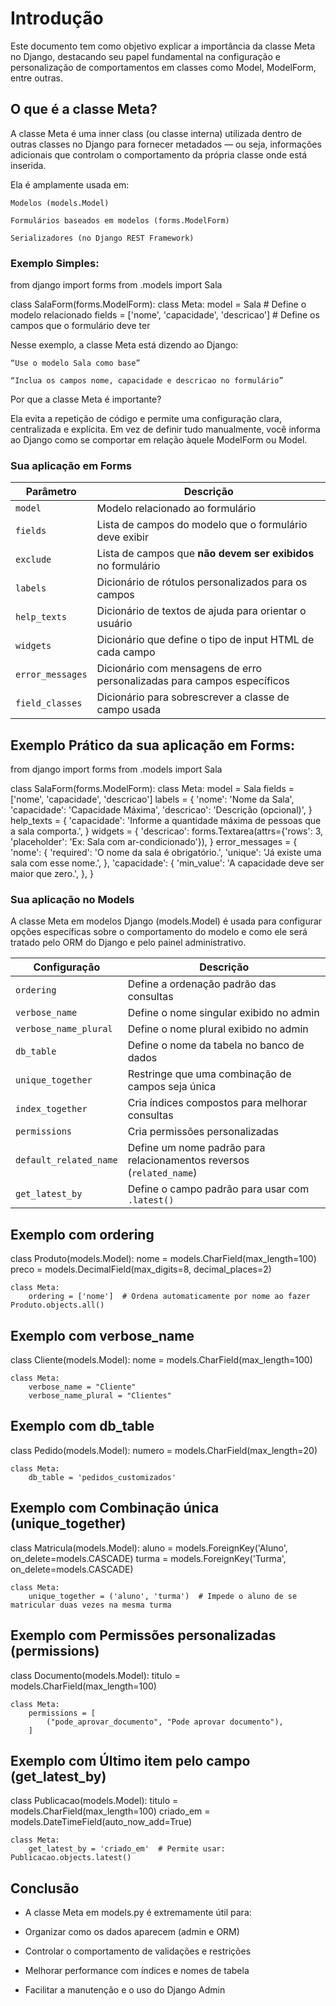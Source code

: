 # Introdução

Este documento tem como objetivo explicar a importância da classe Meta no Django, destacando seu papel fundamental na configuração e personalização de comportamentos em classes como Model, ModelForm, entre outras.

## O que é a classe Meta?

A classe Meta é uma inner class (ou classe interna) utilizada dentro de outras classes no Django para fornecer metadados — ou seja, informações adicionais que controlam o comportamento da própria classe onde está inserida.

Ela é amplamente usada em:

    Modelos (models.Model)

    Formulários baseados em modelos (forms.ModelForm)

    Serializadores (no Django REST Framework)

### Exemplo Simples:

from django import forms
from .models import Sala

class SalaForm(forms.ModelForm):
    class Meta:
        model = Sala  # Define o modelo relacionado
        fields = ['nome', 'capacidade', 'descricao']  # Define os campos que o formulário deve ter


Nesse exemplo, a classe Meta está dizendo ao Django:

    “Use o modelo Sala como base”

    “Inclua os campos nome, capacidade e descricao no formulário”

Por que a classe Meta é importante?

Ela evita a repetição de código e permite uma configuração clara, centralizada e explícita. Em vez de definir tudo manualmente, você informa ao Django como se comportar em relação àquele 
ModelForm ou Model.


### Sua aplicação em Forms

| Parâmetro        | Descrição                                                               |
| ---------------- | ----------------------------------------------------------------------- |
| `model`          | Modelo relacionado ao formulário                                        |
| `fields`         | Lista de campos do modelo que o formulário deve exibir                  |
| `exclude`        | Lista de campos que **não devem ser exibidos** no formulário            |
| `labels`         | Dicionário de rótulos personalizados para os campos                     |
| `help_texts`     | Dicionário de textos de ajuda para orientar o usuário                   |
| `widgets`        | Dicionário que define o tipo de input HTML de cada campo                |
| `error_messages` | Dicionário com mensagens de erro personalizadas para campos específicos |
| `field_classes`  | Dicionário para sobrescrever a classe de campo usada                    |

## Exemplo Prático da sua aplicação em Forms:

from django import forms
from .models import Sala

class SalaForm(forms.ModelForm):
    class Meta:
        model = Sala
        fields = ['nome', 'capacidade', 'descricao']
        labels = {
            'nome': 'Nome da Sala',
            'capacidade': 'Capacidade Máxima',
            'descricao': 'Descrição (opcional)',
        }
        help_texts = {
            'capacidade': 'Informe a quantidade máxima de pessoas que a sala comporta.',
        }
        widgets = {
            'descricao': forms.Textarea(attrs={'rows': 3, 'placeholder': 'Ex: Sala com ar-condicionado'}),
        }
        error_messages = {
            'nome': {
                'required': 'O nome da sala é obrigatório.',
                'unique': 'Já existe uma sala com esse nome.',
            },
            'capacidade': {
                'min_value': 'A capacidade deve ser maior que zero.',
            },
        }


### Sua aplicação no Models

A classe Meta em modelos Django (models.Model) é usada para configurar opções específicas sobre o comportamento do modelo e como ele será tratado pelo ORM do Django e pelo painel administrativo.


| Configuração           | Descrição                                                            |
| ---------------------- | -------------------------------------------------------------------- |
| `ordering`             | Define a ordenação padrão das consultas                              |
| `verbose_name`         | Define o nome singular exibido no admin                              |
| `verbose_name_plural`  | Define o nome plural exibido no admin                                |
| `db_table`             | Define o nome da tabela no banco de dados                            |
| `unique_together`      | Restringe que uma combinação de campos seja única                    |
| `index_together`       | Cria índices compostos para melhorar consultas                       |
| `permissions`          | Cria permissões personalizadas                                       |
| `default_related_name` | Define um nome padrão para relacionamentos reversos (`related_name`) |
| `get_latest_by`        | Define o campo padrão para usar com `.latest()`                      |


## Exemplo com ordering

class Produto(models.Model):
    nome = models.CharField(max_length=100)
    preco = models.DecimalField(max_digits=8, decimal_places=2)

    class Meta:
        ordering = ['nome']  # Ordena automaticamente por nome ao fazer Produto.objects.all()

## Exemplo com verbose_name

class Cliente(models.Model):
    nome = models.CharField(max_length=100)

    class Meta:
        verbose_name = "Cliente"
        verbose_name_plural = "Clientes"

## Exemplo com db_table

class Pedido(models.Model):
    numero = models.CharField(max_length=20)

    class Meta:
        db_table = 'pedidos_customizados'

## Exemplo com Combinação única (unique_together)

class Matricula(models.Model):
    aluno = models.ForeignKey('Aluno', on_delete=models.CASCADE)
    turma = models.ForeignKey('Turma', on_delete=models.CASCADE)

    class Meta:
        unique_together = ('aluno', 'turma')  # Impede o aluno de se matricular duas vezes na mesma turma


## Exemplo com Permissões personalizadas  (permissions)

class Documento(models.Model):
    titulo = models.CharField(max_length=100)

    class Meta:
        permissions = [
            ("pode_aprovar_documento", "Pode aprovar documento"),
        ]

## Exemplo com Último item pelo campo (get_latest_by)

class Publicacao(models.Model):
    titulo = models.CharField(max_length=100)
    criado_em = models.DateTimeField(auto_now_add=True)

    class Meta:
        get_latest_by = 'criado_em'  # Permite usar: Publicacao.objects.latest()



## Conclusão

- A classe Meta em models.py é extremamente útil para:

- Organizar como os dados aparecem (admin e ORM)

- Controlar o comportamento de validações e restrições

- Melhorar performance com índices e nomes de tabela

- Facilitar a manutenção e o uso do Django Admin


